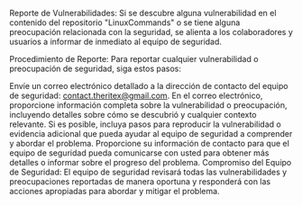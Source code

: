 Reporte de Vulnerabilidades:
Si se descubre alguna vulnerabilidad en el contenido del repositorio "LinuxCommands" o se tiene alguna preocupación relacionada con la seguridad, se alienta a los colaboradores y usuarios a informar de inmediato al equipo de seguridad.

Procedimiento de Reporte:
Para reportar cualquier vulnerabilidad o preocupación de seguridad, siga estos pasos:

Envíe un correo electrónico detallado a la dirección de contacto del equipo de seguridad: contact.theritex@gmail.com.
En el correo electrónico, proporcione información completa sobre la vulnerabilidad o preocupación, incluyendo detalles sobre cómo se descubrió y cualquier contexto relevante.
Si es posible, incluya pasos para reproducir la vulnerabilidad o evidencia adicional que pueda ayudar al equipo de seguridad a comprender y abordar el problema.
Proporcione su información de contacto para que el equipo de seguridad pueda comunicarse con usted para obtener más detalles o informar sobre el progreso del problema.
Compromiso del Equipo de Seguridad:
El equipo de seguridad revisará todas las vulnerabilidades y preocupaciones reportadas de manera oportuna y responderá con las acciones apropiadas para abordar y mitigar el problema.
